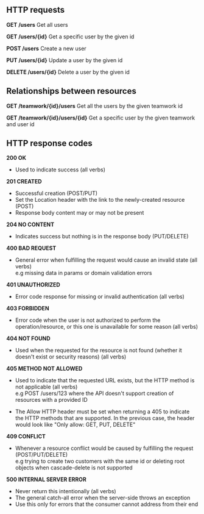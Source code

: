 ## HTTP requests

**GET /users**
Get all users

**GET /users/{id}**
Get a specific user by the given id

**POST /users**
Create a new user

**PUT /users/{id}**
Update a user by the given id

**DELETE /users/{id}**
Delete a user by the given id

## Relationships between resources

**GET /teamwork/{id}/users**
Get all the users by the given teamwork id

**GET /teamwork/{id}/users/{id}**
Get a specific user by the given teamwork and user id

## HTTP response codes

**200 OK**  

- Used to indicate success (all verbs)

**201 CREATED**  

- Successful creation (POST/PUT)  
- Set the Location header with the link to the newly-created resource (POST)  
- Response body content may or may not be present  

**204 NO CONTENT**  

- Indicates success but nothing is in the response body (PUT/DELETE)

**400 BAD REQUEST**  

- General error when fulfilling the request would cause an invalid state (all verbs)  
e.g missing data in params or domain validation errors 

**401 UNAUTHORIZED**  

- Error code response for missing or invalid authentication (all verbs)

**403 FORBIDDEN**  

- Error code when the user is not authorized to perform the operation/resource, or this one is unavailable for some reason (all verbs)

**404 NOT FOUND**  

- Used when the requested for the resource is not found (whether it doesn't exist or security reasons) (all verbs)

**405 METHOD NOT ALLOWED**  

- Used to indicate that the requested URL exists, but the HTTP method is not applicable (all verbs)  
  e.g POST /users/123 where the API doesn't support creation of resources with a provided ID

- The Allow HTTP header must be set when returning a 405 to indicate the HTTP methods that are supported. In the previous case, the header would look like "Only allow: GET, PUT, DELETE" 

**409 CONFLICT**  

- Whenever a resource conflict would be caused by fulfilling the request (POST/PUT/DELETE)  
e.g trying to create two customers with the same id or deleting root objects when cascade-delete is not supported

**500 INTERNAL SERVER ERROR**

- Never return this intentionally (all verbs)  
- The general catch-all error when the server-side throws an exception
- Use this only for errors that the consumer cannot address from their end

